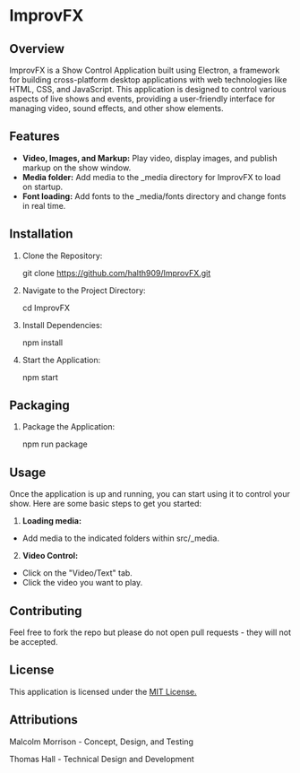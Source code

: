 # ImprovFX

## Overview

ImprovFX is a Show Control Application built using Electron, a framework for building cross-platform desktop applications with web technologies like HTML, CSS, and JavaScript. This application is designed to control various aspects of live shows and events, providing a user-friendly interface for managing video, sound effects, and other show elements.

## Features

- **Video, Images, and Markup:** Play video, display images, and publish markup on the show window.
- **Media folder:** Add media to the _media directory for ImprovFX to load on startup.
- **Font loading:** Add fonts to the _media/fonts directory and change fonts in real time.

## Installation

1. Clone the Repository:

    git clone https://github.com/halth909/ImprovFX.git

2. Navigate to the Project Directory:

    cd ImprovFX

3. Install Dependencies:

    npm install

4. Start the Application:

    npm start

## Packaging

1. Package the Application:

    npm run package

## Usage

Once the application is up and running, you can start using it to control your show. Here are some basic steps to get you started:

1. **Loading media:**
 * Add media to the indicated folders within src/_media.
2. **Video Control:**
 * Click on the "Video/Text" tab.
 * Click the video you want to play.

## Contributing

Feel free to fork the repo but please do not open pull requests - they will not be accepted.

## License

This application is licensed under the [MIT License.](https://github.com/halth909/ImprovFX/blob/main/LICENSE.txt)

## Attributions

Malcolm Morrison - Concept, Design, and Testing

Thomas Hall - Technical Design and Development
